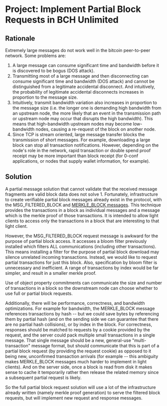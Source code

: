 # Project: Implement Partial Block Requests in BCH Unlimited

## Rationale

Extremely large messages do not work well in the bitcoin peer-to-peer network.  Some problems are:
 1. A large message can consume significant time and bandwidth before it is discovered to be bogus (DOS attack).
 2. Transmitting most of a large message and then disconnecting can consume significant time and bandwidth (DOS attack) and cannot be distinguished from a legitimate accidental disconnect.  And intuitively, the probability of legitimate accidental disconnects increases in proportion to the message size.
 3. Intuitively, transmit bandwidth variation also increases in proportion to the message size (i.e. the longer one is demanding high bandwidth from an upstream node, the more likely that an event in the transmission path or upstream node may occur that disrupts the high bandwidth).  This means that high-bandwidth upstream nodes may become low-bandwidth nodes, causing a re-request of the block on another node.  
 4. Since TCP is stream oriented, large message transfer blocks the transmission of short messages.  For example, downloading a large block can stop all transaction notifications.  However, depending on the node's role in the network, rapid transaction or double spend proof receipt may be more important than block receipt (for 0-conf applications, or nodes that supply wallet information, for example).

## Solution

A partial message solution that cannot validate that the received message fragments are valid block data does not solve 1.  Fortunately, infrastructure to create verifiable partial block messages already exist in the protocol, with the MSG_FILTERED_BLOCK and [MERKLE_BLOCK messages](https://reference.cash/protocol/network/messages/merkleblock).  This technique provides the transactions in a block as individual messages and a message which is the merkle proof of those transactions.  It is intended to allow light clients to access only the transactions in a block that are interesting to that light client.

However, the MSG_FILTERED_BLOCK request message is awkward for the purpose of partial block access.  It accesses a bloom filter previously installed which filters ALL communications (including other transactions).  This means installing a filter for the purpose of partial block download may silence unrelated incoming transactions.  Instead, we would like to request partial transactions for just this block.  Also, specification by bloom filter is unnecessary and inefficient.  A range of transactions by index would be far simpler, and result in a smaller merkle proof.

Use of object property commitments can communicate the size and number of transactions in a block so the downstream node can choose whether to use full or partial block requests.

Additionally, there will be performance, correctness, and bandwidth optimizations.  For example for bandwidth, the MERKLE_BLOCK message references transactions by hash -- but we could save bytes by referencing them by partial hash (and on the sending side we can guarantee that there are no partial hash collisions), or by index in the block.  For correctness, responses should be matched to requests by a cookie provided by the request, and the server could pack multiple small transactions in a single message.  That single message should be a new, general-use "multi-transaction" message format, but should communicate that this is part of a partial block request (by providing the request cookie) as opposed to it being new, unconfirmed transaction arrivals (for example -- this ambiguity makes MERKLE_BLOCK messages much harder to implement in light clients).  And on the server side, once a block is read from disk it makes sense to cache it temporarily rather then release the related memory since a subsequent partial request is likely.

So the full partial block request solution will use a lot of the infrastructure already written (namely merkle proof generation) to serve the filtered block requests, but will implement new request and response messages.

